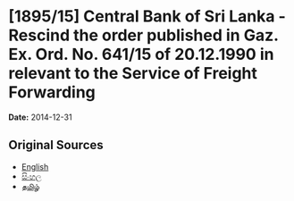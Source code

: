 # [1895/15] Central Bank of Sri Lanka - Rescind the order published in Gaz. Ex. Ord. No. 641/15 of 20.12.1990 in relevant to the Service of Freight Forwarding

**Date:** 2014-12-31

## Original Sources

- [English](https://documents.gov.lk/view/extra-gazettes/2014/12/1895-15_E.pdf)
- [සිංහල](https://documents.gov.lk/view/extra-gazettes/2014/12/1895-15_S.pdf)
- [தமிழ்](https://documents.gov.lk/view/extra-gazettes/2014/12/1895-15_T.pdf)

